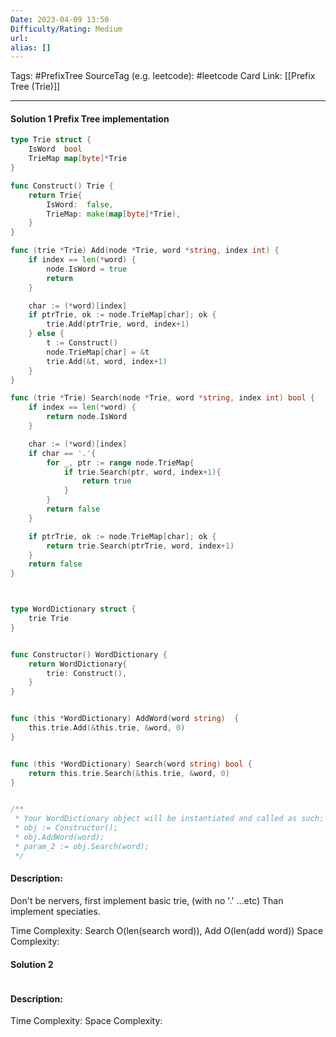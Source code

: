 ```yaml
---
Date: 2023-04-09 13:50
Difficulty/Rating: Medium
url:
alias: []
---
```

Tags: #PrefixTree
SourceTag (e.g. leetcode): #leetcode
Card Link: [[Prefix Tree (Trie)]]

---
#### Solution 1 Prefix Tree implementation

```go
type Trie struct {
	IsWord  bool
	TrieMap map[byte]*Trie
}

func Construct() Trie {
	return Trie{
		IsWord:  false,
		TrieMap: make(map[byte]*Trie),
	}
}

func (trie *Trie) Add(node *Trie, word *string, index int) {
	if index == len(*word) {
		node.IsWord = true
		return
	}

	char := (*word)[index]
	if ptrTrie, ok := node.TrieMap[char]; ok {
		trie.Add(ptrTrie, word, index+1)
	} else {
		t := Construct()
		node.TrieMap[char] = &t
		trie.Add(&t, word, index+1)
	}
}

func (trie *Trie) Search(node *Trie, word *string, index int) bool {
	if index == len(*word) {
		return node.IsWord
	}

	char := (*word)[index]
    if char == '.'{
        for _, ptr := range node.TrieMap{
            if trie.Search(ptr, word, index+1){
                return true
            }
        }
        return false
    }

	if ptrTrie, ok := node.TrieMap[char]; ok {
		return trie.Search(ptrTrie, word, index+1)
	}
	return false
}



type WordDictionary struct {
    trie Trie
}


func Constructor() WordDictionary {
    return WordDictionary{
        trie: Construct(),
    }   
}


func (this *WordDictionary) AddWord(word string)  {
    this.trie.Add(&this.trie, &word, 0)
}


func (this *WordDictionary) Search(word string) bool {
    return this.trie.Search(&this.trie, &word, 0)
}


/**
 * Your WordDictionary object will be instantiated and called as such:
 * obj := Constructor();
 * obj.AddWord(word);
 * param_2 := obj.Search(word);
 */

```

#### Description:
Don't be nervers, first implement basic trie, (with no '.' ...etc)
Than implement speciaties.

Time Complexity: Search O(len(search word)), Add O(len(add word))
Space Complexity:


#### Solution 2

```go

```

#### Description:


Time Complexity:
Space Complexity: